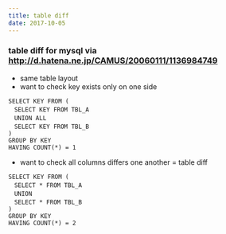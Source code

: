 ```yaml
---
title: table diff
date: 2017-10-05
---
```


### table diff for mysql via http://d.hatena.ne.jp/CAMUS/20060111/1136984749

* same table layout
* want to check key exists only on one side

```
SELECT KEY FROM (
　SELECT KEY FROM TBL_A
　UNION ALL
　SELECT KEY FROM TBL_B
)
GROUP BY KEY
HAVING COUNT(*) = 1
```

* want to check all columns differs one another = table diff

```
SELECT KEY FROM (
　SELECT * FROM TBL_A
　UNION
　SELECT * FROM TBL_B
)
GROUP BY KEY
HAVING COUNT(*) = 2
```

